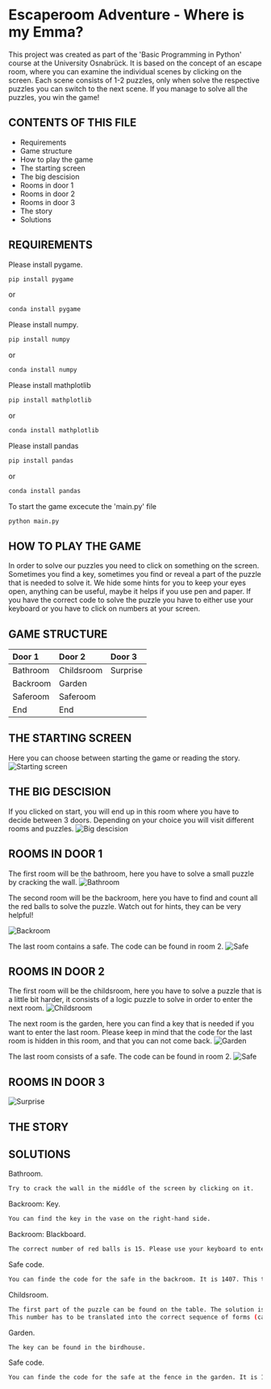 # Escaperoom Adventure - Where is my Emma? 

This project was created as part of the 'Basic Programming in Python' course at the University Osnabrück.
It is based on the concept of an escape room, where you can examine the individual scenes by clicking on the screen. Each scene consists of 1-2 puzzles, only when solve the respective puzzles you can switch to the next scene.
If you manage to solve all the puzzles, you win the game!

CONTENTS OF THIS FILE
---------------------

 * Requirements
 * Game structure
 * How to play the game
 * The starting screen
 * The big descision
 * Rooms in door 1
 * Rooms in door 2
 * Rooms in door 3
 * The story
 * Solutions

REQUIREMENTS
---------------------
Please install pygame.
```bash
pip install pygame
```
or 
```bash
conda install pygame
```
 Please install numpy. 
```bash
pip install numpy
```
or 
```bash
conda install numpy
```
Please install mathplotlib

```bash
pip install mathplotlib
```
or 
```bash
conda install mathplotlib
```

Please install pandas

```bash
pip install pandas
```
or 
```bash
conda install pandas
```
To start the game excecute the 'main.py' file
```bash
python main.py
```

HOW TO PLAY THE GAME
---------------------
In order to solve our puzzles you need to click on something on the screen. Sometimes you find a key, sometimes you find or reveal a part of the puzzle that is needed to solve it.
We hide some hints for you to keep your eyes open, anything can be useful, maybe it helps if you use pen and paper.
If you have the correct code to solve the puzzle you have to either use your keyboard or you have to click on numbers at your screen.

GAME STRUCTURE
---------------------
| Door 1 | Door 2 | Door 3 |
|:--------------|:-------------|:--------------|
| Bathroom | Childsroom | Surprise |
| Backroom | Garden |  |
| Saferoom | Saferoom |  |
| End | End |  |

THE STARTING SCREEN
---------------------
Here you can choose between starting the game or reading the story.
![Starting screen](https://github.com/jjennyy/BaPy_escaperoom/blob/main/Images/start_pushstart.PNG)

THE BIG DESCISION
---------------------
If you clicked on start, you will end up in this room where you have to decide between 3 doors.
Depending on your choice you will visit different rooms and puzzles.
![Big descision](https://github.com/jjennyy/BaPy_escaperoom/blob/main/Images/3doors.jpg)

ROOMS IN DOOR 1
---------------------
The first room will be the bathroom, here you have to solve a small puzzle by cracking the wall.
![Bathroom](https://github.com/jjennyy/BaPy_escaperoom/blob/main/Images/bathroom.PNG)

The second room will be the backroom, here you have to find and count all the red balls to solve the puzzle.
Watch out for hints, they can be very helpful!

![Backroom](https://github.com/jjennyy/BaPy_escaperoom/blob/main/Images/backroom.PNG)

The last room contains a safe. The code can be found in room 2.
![Safe](https://github.com/jjennyy/BaPy_escaperoom/blob/main/Images/tresor_open.png)


ROOMS IN DOOR 2
---------------------
The first room will be the childsroom, here you have to solve a puzzle that is a little bit harder, it consists of a logic puzzle to solve in order to enter the next room.
![Childsroom](https://github.com/jjennyy/BaPy_escaperoom/blob/main/Images/childsroom.PNG)

The next room is the garden, here you can find a key that is needed if you want to enter the last room.
Please keep in mind that the code for the last room is hidden in this room, and that you can not come back.
![Garden](https://github.com/jjennyy/BaPy_escaperoom/blob/main/Images/garden_closed.PNG)

The last room consists of a safe. The code can be found in room 2.
![Safe](https://github.com/jjennyy/BaPy_escaperoom/blob/main/Images/tresor_open.png)


ROOMS IN DOOR 3
---------------------
![Surprise](https://github.com/jjennyy/BaPy_escaperoom/blob/main/Images/mysteryroom.PNG)

THE STORY 
---------------------

SOLUTIONS
---------------------
Bathroom.
```bash
Try to crack the wall in the middle of the screen by clicking on it.
```
Backroom: Key.
```bash
You can find the key in the vase on the right-hand side.
```
Backroom: Blackboard.
```bash
The correct number of red balls is 15. Please use your keyboard to enter this number.
```
Safe code.
```bash
You can finde the code for the safe in the backroom. It is 1407. This time you have to click on the right numbers on the touchpad.
```
Childsroom.
```bash
The first part of the puzzle can be found on the table. The solution is 420. 
This number has to be translated into the correct sequence of forms (can be found on the poster over the bed). The sequence is "Heard","Square","Circle".
```
Garden.
```bash
The key can be found in the birdhouse.
```
Safe code.
```bash
You can finde the code for the safe at the fence in the garden. It is 1532.
